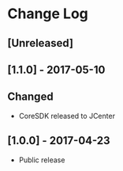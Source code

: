 # Change Log

## [Unreleased]

## [1.1.0] - 2017-05-10

## Changed

- CoreSDK released to JCenter

## [1.0.0] - 2017-04-23

- Public release
